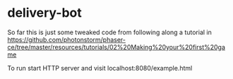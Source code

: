 # delivery-bot

So far this is just some tweaked code from following along a tutorial in https://github.com/photonstorm/phaser-ce/tree/master/resources/tutorials/02%20Making%20your%20first%20game

To run start HTTP server and visit localhost:8080/example.html
